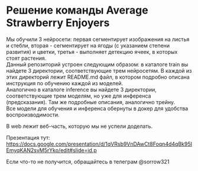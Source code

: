 # Решение команды Average Strawberry Enjoyers

Мы обучили 3 нейросети: первая сегментирует изображения на листья и стебли, вторая - сегментирует на ягоды (с указанием степени развития) и цветки, третья - выполняет детекцию ячеек, в которых стоят растения.<br>
Данный репозиторий устроен следующим образом: в каталоге train вы найдете 3 директории, соответствующие трем нейросетям. В каждой из этих директорий лежит README.md файл, в котором подробно описана инструкция по обучению каждой из моделей.<br>
Аналогично в каталоге inference вы найдете 3 директории, соответствующие трем моделям, но уже для инференса (предсказания). Там же подробные описания, аналогично трейну.<br>
Все модели для обучения и инференса обернуты в докер для удобства воспроизводимости.<br>

В web лежит веб-часть, которую мы не успели доделать.

Презентация тут: https://docs.google.com/presentation/d/1qVRsb9VnDAwCt8Foqn4d4qBk95IEmyqKAN2svM5rYko/edit#slide=id.p

Если что-то не получится, обращайтесь в телеграм @sorrow321

